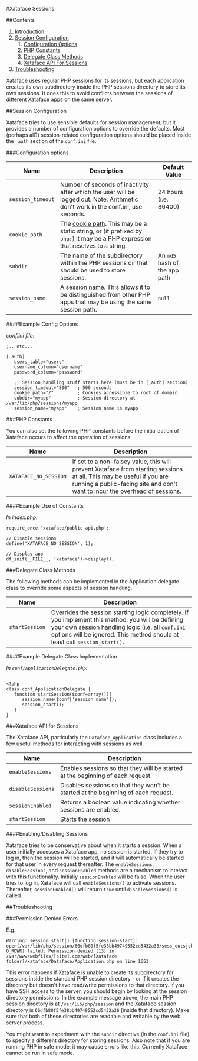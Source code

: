 #Xataface Sessions

##Contents

1. [Introduction](#intro)
2. [Session Configuration](#session-configuration)
   1. [Configuration Options](#configuration-options)
   2. [PHP Constants](#php-constants)
   3. [Delegate Class Methods](#delegate-class-methods)
   4. [Xataface API For Sessions](#xataface-api-for-sessions)
3. [Troubleshooting](#troubleshooting)

<a name="intro"></a>

Xataface uses regular PHP sessions for its sessions, but each application creates its own subdirectory inside the PHP sessions directory to store its own sessions.  It does this to avoid conflicts between the sessions of different Xataface apps on the same server.

##Session Configuration

Xataface tries to use sensible defaults for session management, but it provides a number of configuration options to override the defaults.  Most (perhaps all?) session-related configuration options should be placed inside the `_auth` section of the `conf.ini` file.  

###Configuration options

| Name | Description | Default Value |
|---|---|---|
| `session_timeout` | Number of seconds of inactivity after which the user will be logged out. Note: Arithmetic don't work in the conf.ini, use seconds. | 24 hours (i.e. 86400) |
| `cookie_path` | The [cookie path](http://en.wikipedia.org/wiki/HTTP_cookie#Domain_and_Path).  This may be a static string, or (if prefixed by `php:`) it may be a PHP expression that resolves to a string. | | The app root |
| `subdir` | The name of the subdirectory within the PHP sessions dir that should be used to store sessions. | An `md5` hash of the app path |
| `session_name` | A session name.  This allows it to be distinguished from other PHP apps that may be using the same session path. | `null` |

####Example Config Options

*conf.ini file*:

~~~
;.. etc...

[_auth]
   users_table="users"
   username_column="username"
   password_column="password"
   
   ;; Session handling stuff starts here (must be in [_auth] section)
   session_timeout="500"   ; 500 seconds
   cookie_path="/"         ; Cookies accessible to root of domain
   subdir="myapp"          ; Session directory at /var/lib/php/sessions/myapp
   session_name="myapp"    ; Session name is myapp
~~~

###PHP Constants

You can also set the following PHP constants before the initialization of Xataface occurs to affect the operation of sessions:

| Name | Description |
|---|---|
| `XATAFACE_NO_SESSION` | If set to a non-falsey value, this will prevent Xataface from starting sessions at all.  This may be useful if you are running a public-facing site and don't want to incur the overhead of sessions. |

####Example Use of Constants

*In index.php:*

~~~
require_once 'xataface/public-api.php';

// Disable sessions
define('XATAFACE_NO_SESSION', 1);

// Display app
df_init(__FILE__, 'xataface')->display();
~~~


###Delegate Class Methods

The following methods can be implemented in the Application delegate class to override some aspects of session handling.

| Name | Description |
|---|---|
| `startSession` | Overrides the session starting logic completely.  If you implement this method, you will be defining your own session handling logic (i.e. all `conf.ini` options will be ignored.  This method should at least call `session_start()`. |

####Example Delegate Class Implementation

*In `conf/ApplicationDelegate.php`:*

~~~

<?php
class conf_ApplicationDelegate {
   function startSession($conf=array()){
      session_name($conf['session_name']);
      session_start();
   }
}

~~~

###Xataface API for Sessions

The Xataface API, particularly the `Dataface_Application` class includes a few useful methods for interacting with sessions as well.

| Name | Description |
|---|---|
| `enableSessions` | Enables sessions so that they will be started at the beginning of each request. |
| `disableSessions` | Disables sessions so that they won't be started at the beginning of each request. |
| `sessionEnabled` | Returns a boolean value indicating whether sessions are enabled. |
| `startSession` | Starts the session |


####Enabling/Disabling Sessions

Xataface tries to be conservative about when it starts a session.  When a user initially accesses a Xataface app, no session is started.  If they try to log in, then the session will be started, and it will automatically be started for that user in every request thereafter.  The `enableSessions`, `disableSessions`, and `sessionEnabled` methods are a mechanism to interact with this functionality.  Initially `sessionEnabled` will be false.  When the user tries to log in, Xataface will call `enableSessions()` to activate sessions.  Thereafter, `sessionEnabled()` will return `true` until `disableSessions()` is called.

##Troubleshooting

###Permission Denied Errors

E.g. 

~~~
Warning: session_start() [function.session-start]: open(/var/lib/php/session/66dfb80f5fe38bb49749552cd5432a36/sess_outsjoh0l0kvubgr64j95hdug1, O_RDWR) failed: Permission denied (13) in /var/www/webfiles/[site].com/web/[Xataface folder]/xataface/Dataface/Application.php on line 1653
~~~

This error happens if Xataface is unable to create its subdirectory for sessions inside the standard PHP session directory - or if it creates the directory but doesn't have read/write permissions to that directory.  If you have SSH access to the server, you should begin by looking at the session directory permissions.  In the example message above, the main PHP session directory is at `/var/lib/php/session` and the Xataface session directory is `66dfb80f5fe38bb49749552cd5432a36` (inside that directory).  Make sure that both of these directories are readable and writable by the web server process.

You might want to experiment with the `subdir` directive (in the `conf.ini` file) to specify a different directory for storing sessions.  Also note that if you are running PHP in safe mode, it may cause errors like this.  Currently Xataface cannot be run in safe mode.
